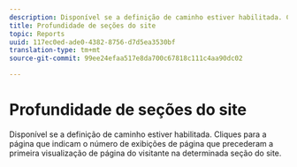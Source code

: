 ```yaml
---
description: Disponível se a definição de caminho estiver habilitada. Cliques para a página que indicam o número de exibições de página que precederam a primeira visualização de página do visitante na determinada seção do site.
title: Profundidade de seções do site
topic: Reports
uuid: 117ec0ed-ade0-4382-8756-d7d5ea3530bf
translation-type: tm+mt
source-git-commit: 99ee24efaa517e8da700c67818c111c4aa90dc02

---
```



# Profundidade de seções do site

Disponível se a definição de caminho estiver habilitada. Cliques para a página que indicam o número de exibições de página que precederam a primeira visualização de página do visitante na determinada seção do site.

